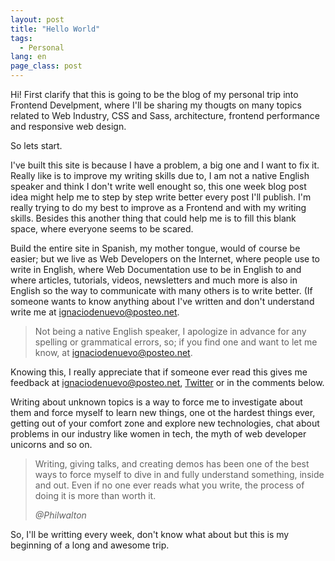 ```yaml
---
layout: post
title: "Hello World"
tags:
  - Personal
lang: en
page_class: post
---
```


Hi! First clarify that this is going to be the blog of my personal trip into Frontend Develpment, where I'll be sharing my thougts on many topics related to Web Industry, CSS and Sass, architecture, frontend performance and responsive web design.

So lets start.

I've built this site is because I have a problem, a big one and I want to fix it. Really like is to improve my writing skills due to, I am not a native English speaker and think I don't write well enought so, this one week blog post idea might help me to step by step write better every post I'll publish. I'm really trying to do my best to improve as a Frontend and with my writing skills. Besides this another thing that could help me is to fill this blank space, where everyone seems to be scared.

Build the entire site in Spanish, my mother tongue, would of course be easier; but we live as Web Developers on the Internet, where people use to write in English, where Web Documentation use to be in English to and where articles, tutorials, videos, newsletters and much more is also in English so the way to communicate with many others is to write better. (If someone wants to know anything about I've written and don't understand write me at <a class="link link--special" href="mailto:ignaciodenuevo@posteo.net" target="_blank" rel="noopener">ignaciodenuevo@posteo.net</a>.

  <blockquote class="">
    <span>Not being a native English speaker, I apologize in advance for any spelling or grammatical errors, so; if you find one and want to let me know, at <a class="link link--special" href="mailto:ignaciodenuevo@posteo.net" target="_blank" rel="noopener">ignaciodenuevo@posteo.net</a>.
    </span>
  </blockquote>

Knowing this, I really appreciate that if someone ever read this gives me feedback at <a class="link link--special" href="mailto:ignaciodenuevo@posteo.net" target="_blank" rel="noopener">ignaciodenuevo@posteo.net</a>, <a class="link link--special" href="{{ site.twitter }}" target="_blank" rel="noopener">Twitter</a> or in the comments below.

Writing about unknown topics is a way to force me to investigate about them and force myself to learn new things, one ot the hardest things ever, getting out of your comfort zone and explore new technologies, chat about problems in our industry like women in tech, the myth of web developer unicorns and so on.

  <blockquote class="">
    <p>
      Writing, giving talks, and creating demos has been one of the best ways to force myself to dive in and fully understand something, inside and out. Even if no one ever reads what you write, the process of doing it is more than worth it.
    </p>
    <cite>@Philwalton</cite>
  </blockquote>

So, I'll be writting every week, don't know what about but this is my beginning of a long and awesome trip.

